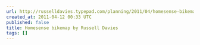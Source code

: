 ```yaml
---
url: http://russelldavies.typepad.com/planning/2011/04/homesense-bikemap.html
created_at: 2011-04-12 00:33 UTC
published: false
title: Homesense bikemap by Russell Davies
tags: []
---
```



